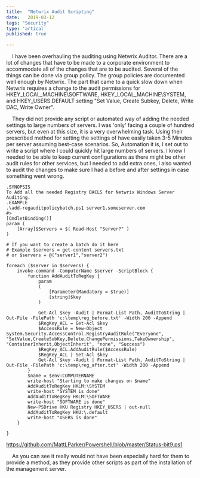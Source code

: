 ```yaml
---
title:  "Netwrix Audit Scripting"
date:   2019-03-12
tags: "Security"
type: 'artical'
published: true

---
```

&nbsp;&nbsp;&nbsp;&nbsp;I have been overhauling the auditing using Netwrix Auditor. There are a lot of changes that have to be made to a corporate environment to accommodate all of the changes that are to be audited. Several of the things can be done via group policy. The group policies are documented well enough by Netwrix. The part that came to a quick slow down when Netwrix requires a change to the audit permissions for HKEY_LOCAL_MACHINE\SOFTWARE, HKEY_LOCAL_MACHINE\SYSTEM, and HKEY_USERS\.DEFAULT setting "Set Value, Create Subkey, Delete, Write DAC, Write Owner". 

&nbsp;&nbsp;&nbsp;&nbsp;They did not provide any script or automated way of adding the needed settings to large numbers of servers. I was 'only' facing a couple of hundred servers, but even at this size, it is a very overwhelming task. Using their prescribed method for setting the settings of have easily taken 3-5 Minutes per server assuming best-case scenarios. So, Automation it is, I set out to write a script where I could quickly hit large numbers of servers. I knew I needed to be able to keep current configurations as there might be other audit rules for other services, but I needed to add extra ones, I also wanted to audit the changes to make sure I had a before and after settings in case something went wrong. 
```<#
.SYNOPSIS
To Add all the needed Registry DACLS for Netwrix Windows Server Auditing.
.EXAMPLE
.\add-regauditpolicybatch.ps1 server1.someserver.com
#>
[CmdletBinding()]
param (
    [Array]$Servers = $( Read-Host "Server?" )
)

# If you want to create a batch do it here
# Example $servers = get-content servers.txt 
# or $servers = @("server1","server2")

foreach ($server in $servers) {
    invoke-command -ComputerName $server -ScriptBlock {
        function AddAuditToRegKey {
            param
            (
                [Parameter(Mandatory = $true)]
                [string]$key
            )

            Get-Acl $key -Audit | Format-List Path, AuditToString | Out-File -FilePath 'c:\temp\reg_before.txt' -Width 200 -Append
            $RegKey_ACL = Get-Acl $key
            $AccessRule = New-Object System.Security.AccessControl.RegistryAuditRule("Everyone", "SetValue,CreateSubKey,Delete,ChangePermissions,TakeOwnership", "ContainerInherit,ObjectInherit", "none", "Success")
            $RegKey_ACL.AddAuditRule($AccessRule)
            $RegKey_ACL | Set-Acl $key
            Get-Acl $key -Audit | Format-List Path, AuditToString | Out-File -FilePath 'c:\temp\reg_after.txt' -Width 200 -Append
        }
        $name = $env:COMPUTERNAME
        write-host "Starting to make changes on $name"
        AddAuditToRegKey HKLM:\SYSTEM
        write-host "SYSTEM is done"
        AddAuditToRegKey HKLM:\SOFTWARE
        write-host "SOFTWARE is done"
        New-PSDrive HKU Registry HKEY_USERS | out-null
        AddAuditToRegKey HKU:\.default
        write-host "USERS is done"
    }

}
```
https://github.com/MattLParker/Powershell/blob/master/Status-bit9.ps1

&nbsp;&nbsp;&nbsp;&nbsp;As you can see it really would not have been especially hard for them to provide a method, as they provide other scripts as part of the installation of the management server.